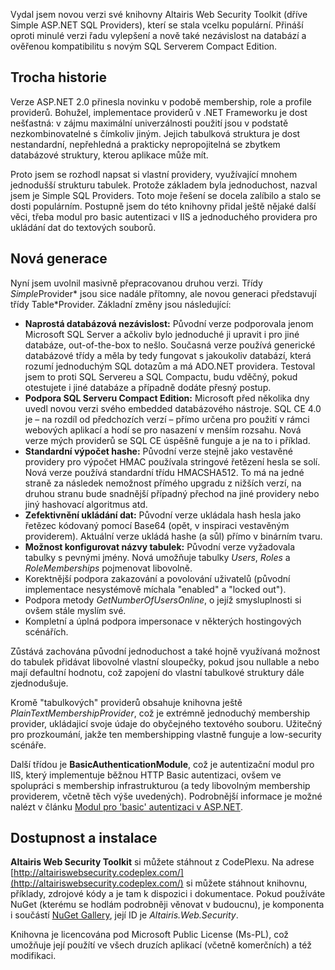 <!-- dcterms:identifier = aspnetcz#314 -->
<!-- dcterms:title = Altairis Web Security Toolkit – nová verze 2.2.0 ke stažení -->
<!-- dcterms:abstract = Vydal jsem novou verzi své knihovny Altairis Web Security Toolkit (dříve Simple ASP.NET SQL Providers), kterí se stala vcelku populární. Přináší oproti minulé verzi řadu vylepšení a nově také nezávislost na databází a ověřenou kompatibilitu s novým SQL Serverem Compact Edition. -->
<!-- np9:categoryId = 2 -->
<!-- x4w:category = Bezpečnost -->
<!-- np9:authorId = 1 -->
<!-- np9:authorEmail = michal.valasek@altairis.cz -->
<!-- dcterms:creator = Michal Altair Valášek -->
<!-- dcterms:created = 2011-01-24T01:15:18.867+01:00 -->
<!-- dcterms:dateSubmitted = 2011-01-24T01:15:55.723+01:00 -->
<!-- dcterms:dateAccepted = 2011-01-24T00:00:00+01:00 -->
<!-- x4w:pictureWidth = 150 -->
<!-- x4w:pictureHeight = 150 -->
<!-- x4w:pictureUrl = /perex-pictures/20110124-altairis-web-security-toolkit-nova-verze-2-2-0-ke-stazeni.png -->

Vydal jsem novou verzi své knihovny Altairis Web Security Toolkit (dříve Simple ASP.NET SQL Providers), kterí se stala vcelku populární. Přináší oproti minulé verzi řadu vylepšení a nově také nezávislost na databází a ověřenou kompatibilitu s novým SQL Serverem Compact Edition.

## Trocha historie

Verze ASP.NET 2.0 přinesla novinku v podobě membership, role a profile providerů. Bohužel, implementace providerů v .NET Frameworku je dost nešťastná: v zájmu maximální univerzálnosti použití jsou v podstatě nezkombinovatelné s čímkoliv jiným. Jejich tabulková struktura je dost nestandardní, nepřehledná a prakticky nepropojitelná se zbytkem databázové struktury, kterou aplikace může mít.

Proto jsem se rozhodl napsat si vlastní providery, využívající mnohem jednodušší strukturu tabulek. Protože základem byla jednoduchost, nazval jsem je Simple SQL Providers. Toto moje řešení se docela zalíbilo a stalo se dosti populárním. Postupně jsem do této knihovny přidal ještě nějaké další věci, třeba modul pro basic autentizaci v IIS a jednoduchého providera pro ukládání dat do textových souborů.

## Nová generace

Nyní jsem uvolnil masivně přepracovanou druhou verzi. Třídy *Simple*Provider* jsou sice nadále přítomny, ale novou generaci představují třídy Table*Provider. Základní změny jsou následující:

*   **Naprostá databázová nezávislost:** Původní verze podporovala jenom Microsoft SQL Server a ačkoliv bylo jednoduché ji upravit i pro jiné databáze, out-of-the-box to nešlo. Současná verze používá generické databázové třídy a měla by tedy fungovat s jakoukoliv databází, která rozumí jednoduchým SQL dotazům a má ADO.NET providera. Testoval jsem to proti SQL Servereu a SQL Compactu, budu vděčný, pokud otestujete i jiné databáze a případně dodáte přesný postup.
*   **Podpora SQL Serveru Compact Edition:** Microsoft před několika dny uvedl novou verzi svého embedded databázového nástroje. SQL CE 4.0 je – na rozdíl od předchozích verzí – přímo určena pro použití v rámci webových aplikací a hodí se pro nasazení v menším rozsahu. Nová verze mých providerů se SQL CE úspěšně funguje a je na to i příklad.
*   **Standardní výpočet hashe:** Původní verze stejně jako vestavěné providery pro výpočet HMAC používala stringové řetězení hesla se solí. Nová verze používá standardní třídu HMACSHA512. To má na jedné straně za následek nemožnost přímého upgradu z nižších verzí, na druhou stranu bude snadnější případný přechod na jiné providery nebo jiný hashovací algoritmus atd.
*   **Zefektivnění ukládání dat:** Původní verze ukládala hash hesla jako řetězec kódovaný pomocí Base64 (opět, v inspiraci vestavěným providerem). Aktuální verze ukládá hashe (a sůl) přímo v binárním tvaru.
*   **Možnost konfigurovat názvy tabulek:** Původní verze vyžadovala tabulky s pevnými jmény. Nová umožňuje tabulky *Users*, *Roles* a *RoleMemberships* pojmenovat libovolně.
*   Korektnější podpora zakazování a povolování uživatelů (původní implementace nesystémově míchala "enabled" a "locked out").
*   Podpora metody *GetNumberOfUsersOnline*, o jejíž smysluplnosti si ovšem stále myslím své.
*   Kompletní a úplná podpora impersonace v některých hostingových scénářích.

Zůstává zachována původní jednoduchost a také hojně využívaná možnost do tabulek přidávat libovolné vlastní sloupečky, pokud jsou nullable a nebo mají defaultní hodnotu, což zapojení do vlastní tabulkové struktury dále zjednodušuje.

Kromě "tabulkových" providerů obsahuje knihovna ještě *PlainTextMembershipProvider*, což je extrémně jednoduchý membership provider, ukládajicí svoje údaje do obyčejného textového souboru. Užitečný pro prozkoumání, jakže ten membershipping vlastně funguje a low-security scénáře.

Další třídou je **BasicAuthenticationModule**, což je autentizační modul pro IIS, který implementuje běžnou HTTP Basic autentizaci, ovšem ve spolupráci s membership infrastrukturou (a tedy libovolným membership providerem, včetně těch výše uvedených). Podrobnější informace je možné nalézt v článku [Modul pro 'basic' autentizaci v ASP.NET](http://www.aspnet.cz/articles/84-modul-pro-basic-autentizaci-v-asp-net).

## Dostupnost a instalace

**Altairis Web Security Toolkit** si můžete stáhnout z CodePlexu. Na adrese [http://altairiswebsecurity.codeplex.com/](http://altairiswebsecurity.codeplex.com/) si můžete stáhnout knihovnu, příklady, zdrojové kódy a je tam k dispozici i dokumentace. Pokud používáte NuGet (kterému se hodlám podrobněji věnovat v budoucnu), je komponenta i součástí [NuGet Gallery](http://www.nuget.org/), její ID je *Altairis.Web.Security*.

Knihovna je licencována pod Microsoft Public License (Ms-PL), což umožňuje její použítí ve všech druzích aplikací (včetně komerčních) a též modifikaci.